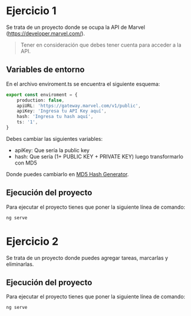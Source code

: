 # Ejercicio 1

Se trata de un proyecto donde se ocupa la API de Marvel
(https://developer.marvel.com/).

> Tener en consideración que debes tener cuenta para acceder a la API.

## Variables de entorno

En el archivo enviroment.ts se encuentra el siguiente esquema:

```enviroment.ts
export const enviroment = {
    production: false,
    apiURL: 'https://gateway.marvel.com/v1/public',
    apiKey: 'Ingresa tu API Key aquí',
    hash: 'Ingresa tu hash aquí',
    ts: '1',
}
```
Debes cambiar las siguientes variables:

* apiKey: Que sería la public key
* hash: Que sería (1+ PUBLIC KEY + PRIVATE KEY) luego transformarlo con MD5 

Donde puedes cambiarlo en [ MD5 Hash Generator](https://www.md5hashgenerator.com/).

## Ejecución del proyecto

Para ejecutar el proyecto tienes que poner la siguiente línea de comando:

```bash
ng serve
```

# Ejercicio 2

Se trata de un proyecto donde puedes agregar tareas, marcarlas y eliminarlas.

## Ejecución del proyecto

Para ejecutar el proyecto tienes que poner la siguiente línea de comando:

```bash
ng serve
```
